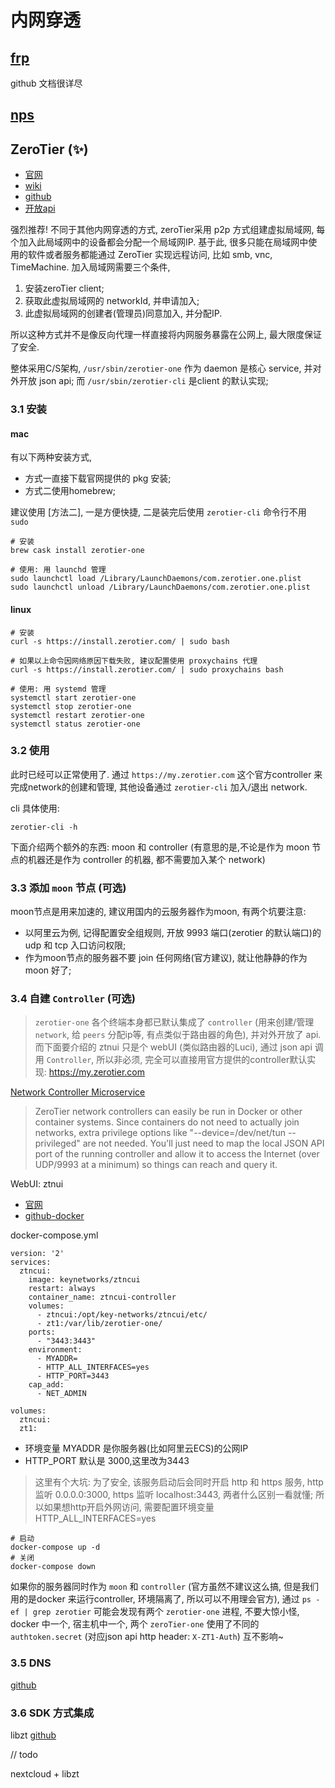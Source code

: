 # 内网穿透 
## [frp](https://github.com/fatedier/frp/blob/master/README_zh.md)
github 文档很详尽

## [nps](https://github.com/cnlh/nps)

## ZeroTier (✨)
- [官网](https://www.zerotier.com/)
- [wiki](https://zerotier.atlassian.net/wiki/spaces/SD/overview)
- [github](https://github.com/zerotier/ZeroTierOne)
- [开放api](https://my.zerotier.com/help/api)

强烈推荐! 不同于其他内网穿透的方式, zeroTier采用 p2p 方式组建虚拟局域网, 每个加入此局域网中的设备都会分配一个局域网IP. 基于此, 很多只能在局域网中使用的软件或者服务都能通过 ZeroTier 实现远程访问, 比如 smb, vnc, TimeMachine. 加入局域网需要三个条件, 
1. 安装zeroTier client; 
2. 获取此虚拟局域网的 networkId, 并申请加入; 
3. 此虚拟局域网的创建者(管理员)同意加入, 并分配IP. 

所以这种方式并不是像反向代理一样直接将内网服务暴露在公网上, 最大限度保证了安全.

整体采用C/S架构, `/usr/sbin/zerotier-one` 作为 daemon 是核心 service, 并对外开放 json api; 而 `/usr/sbin/zerotier-cli` 是client 的默认实现;

### 3.1 安装
#### mac
有以下两种安装方式, 
 - 方式一直接下载官网提供的 pkg 安装; 
 - 方式二使用homebrew; 

建议使用 [方法二], 一是方便快捷, 二是装完后使用 `zerotier-cli` 命令行不用 `sudo`

```
# 安装
brew cask install zerotier-one

# 使用: 用 launchd 管理
sudo launchctl load /Library/LaunchDaemons/com.zerotier.one.plist
sudo launchctl unload /Library/LaunchDaemons/com.zerotier.one.plist

```
#### linux
```
# 安装
curl -s https://install.zerotier.com/ | sudo bash

# 如果以上命令因网络原因下载失败, 建议配置使用 proxychains 代理
curl -s https://install.zerotier.com/ | sudo proxychains bash

# 使用: 用 systemd 管理
systemctl start zerotier-one
systemctl stop zerotier-one
systemctl restart zerotier-one
systemctl status zerotier-one
```

### 3.2 使用
此时已经可以正常使用了. 通过 `https://my.zerotier.com` 这个官方controller 来完成network的创建和管理, 其他设备通过 `zerotier-cli` 加入/退出 network.

cli 具体使用:
```
zerotier-cli -h
```

下面介绍两个额外的东西: moon 和 controller (有意思的是,不论是作为 moon 节点的机器还是作为 controller 的机器, 都不需要加入某个 network)
### 3.3 添加 `moon` 节点 (可选)
moon节点是用来加速的, 建议用国内的云服务器作为moon, 有两个坑要注意:
- 以阿里云为例, 记得配置安全组规则, 开放 9993 端口(zerotier 的默认端口)的 udp 和 tcp 入口访问权限;
- 作为moon节点的服务器不要 join 任何网络(官方建议), 就让他静静的作为 moon 好了;

### 3.4 自建 `Controller` (可选)
> `zerotier-one` 各个终端本身都已默认集成了 `controller` (用来创建/管理 `network`, 给 `peers` 分配ip等, 有点类似于路由器的角色), 并对外开放了 api. 而下面要介绍的 ztnui 只是个 webUI (类似路由器的Luci), 通过 json api 调用 `Controller`, 所以非必须, 完全可以直接用官方提供的controller默认实现: https://my.zerotier.com

[Network Controller Microservice](https://github.com/zerotier/ZeroTierOne/tree/master/controller)
>ZeroTier network controllers can easily be run in Docker or other container systems. Since containers do not need to actually join networks, extra privilege options like "--device=/dev/net/tun --privileged" are not needed. You'll just need to map the local JSON API port of the running controller and allow it to access the Internet (over UDP/9993 at a minimum) so things can reach and query it.

WebUI: ztnui
- [官网](https://key-networks.com/ztncui/)
- [github-docker](https://github.com/key-networks/ztncui-containerized)

docker-compose.yml
```
version: '2'
services:
  ztncui:
    image: keynetworks/ztncui
    restart: always
    container_name: ztncui-controller
    volumes:
      - ztncui:/opt/key-networks/ztncui/etc/
      - zt1:/var/lib/zerotier-one/
    ports:
      - "3443:3443"
    environment:
      - MYADDR=
      - HTTP_ALL_INTERFACES=yes
      - HTTP_PORT=3443
    cap_add:
      - NET_ADMIN

volumes:
  ztncui:
  zt1:
```
- 环境变量 MYADDR 是你服务器(比如阿里云ECS)的公网IP
- HTTP_PORT 默认是 3000,这里改为3443

> 这里有个大坑: 为了安全, 该服务启动后会同时开启 http 和 https 服务, http 监听 0.0.0.0:3000, https 监听 localhost:3443, 两者什么区别一看就懂; 所以如果想http开启外网访问, 需要配置环境变量 HTTP_ALL_INTERFACES=yes
> 
```
# 启动
docker-compose up -d
# 关闭
docker-compose down
```
如果你的服务器同时作为 `moon` 和 `controller` (官方虽然不建议这么搞, 但是我们用的是docker 来运行controller, 环境隔离了, 所以可以不用理会官方), 通过 `ps -ef | grep zerotier` 可能会发现有两个 `zerotier-one` 进程, 不要大惊小怪, docker 中一个, 宿主机中一个, 两个 `zeroTier-one` 使用了不同的 `authtoken.secret` (对应json api http header: `X-ZT1-Auth`) 互不影响~

### 3.5 DNS
[github](https://github.com/uxbh/ztdns)

### 3.6 SDK 方式集成
libzt
[github](https://github.com/zerotier/libzt)

// todo

nextcloud + libzt
